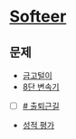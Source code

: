 # [Softeer](https://softeer.ai)

## 문제

- [금고털이](./log/395.md)
- [8단 변속기](./log/408.md)
- [ ] [\# 출퇴근길](./log/1529.md)
- [성적 평가](./log/1309.md)